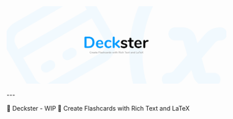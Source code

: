 <p align="center">
	<img src="./public/banner.png"/>
</p>
---

📇 Deckster - WIP 👷‍
Create Flashcards with Rich Text and LaTeX

